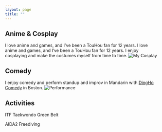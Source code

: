 ```yaml
---
layout: page
title: ""
---
```


## Anime & Cosplay

I love anime and games, and I’ve been a TouHou fan for 12 years. I love anime and games, and I’ve been a TouHou fan for 12 years. I enjoy cosplaying and make the costumes myself from time to time.
![My Cosplay](path_to_your_photo.jpg)


## Comedy

I enjoy comedy and perform standup and improv in Mandarin with [DingHo Comedy](https://www.eventbrite.com/o/dingho-comedy-33952860901) in Boston.
![Performance](.jpg)


## Activities

ITF Taekwondo Green Belt

AIDA2 Freediving

